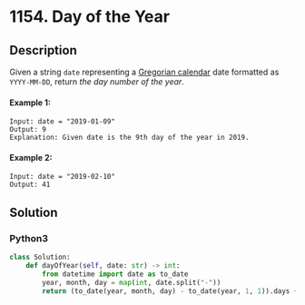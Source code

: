 # 1154. Day of the Year

## Description
Given a string `date` representing a [Gregorian calendar](https://en.wikipedia.org/wiki/Gregorian_calendar) date formatted as `YYYY-MM-DD`, return *the day number of the year*.

#### Example 1:
```
Input: date = "2019-01-09"
Output: 9
Explanation: Given date is the 9th day of the year in 2019.
```

#### Example 2:
```
Input: date = "2019-02-10"
Output: 41
```


## Solution

### Python3
```python
class Solution:
    def dayOfYear(self, date: str) -> int:
        from datetime import date as to_date
        year, month, day = map(int, date.split("-"))
        return (to_date(year, month, day) - to_date(year, 1, 1)).days + 1
```